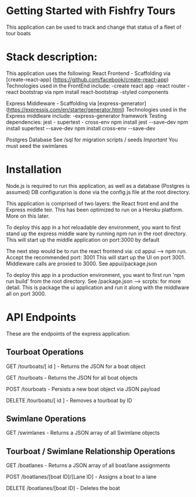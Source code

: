 # Getting Started with Fishfry Tours
This application can be used to track and change that status of a fleet of tour boats

# Stack description:
This application uses the following:
React Frontend - Scaffolding via [create-react-app] (https://github.com/facebook/create-react-app)
Technologies used in the FrontEnd include:
-create react app
-react router
-react bootstrap via npm install react-bootstrap 
-styled components

Express Middleware - Scaffolding via [express-generator] (https://expressjs.com/en/starter/generator.html)
Technologies used in the Express middleare include:
-express-generator framework
Testing dependencies: jest - supertest - cross-env
npm install jest --save-dev
npm install supertest --save-dev
npm install cross-env --save-dev

Postgres Database
See /sql for migration scripts / seeds
*Important* You must seed the swimlanes

# Installation
Node.js is required to run this application, as well as a database (Postgres is assumed)
DB configuration is done via the config.js file at the root directory.

This application is comprised of two layers: the React front end and the Express middle teir.
This has been optimized to run on a Heroku platform. More on this later.

To deploy this app in a hot reloadable dev environment, you want to first stand up the express
middle ware by running npm run in the root directory. This will start up the middle application
on port:3000 by default

The next step would be to run the react frontend via: cd appui --> npm run. Accept the recommended
port: 3001
This will start up the UI on port 3001. Middleware calls are proxied to 3000. See appui/package.json

To deploy this app in a production environment, you want to first run 'npm run build' from the root 
directory. See /package.json --> scrpts: for more detail. This is package the ui application and run 
it along with the middlware all on port 3000.


# API Endpoints
These are the endpoints of the express application:

## Tourboat Operations

GET /tourboats/[ id ] - Returns the JSON for a boat object

GET /tourboats - Returns the JSON for all boat objects

POST /tourboats - Persists a new boat object via JSON payload

DELETE /tourboats/[ id ] - Removes a tourboat by ID

## Swimlane Operations

GET /swimlanes - Returns a JSON array of all Swimlane objects

## Tourboat / Swimlane Relationship Operations

GET /boatlanes - Returns a JSON array of all boat/lane assignments

POST /boatlanes/[boat ID]/[Lane ID] - Assigns a boat to a lane

DELETE /boatlanes/[boat ID] - Deletes the boat



